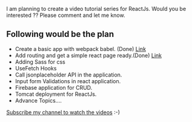 
I am planning to create a video tutorial series for ReactJs. Would you be interested ?? Please comment and let me know.

## Following would be the plan 

* Create a basic app with webpack babel. (Done) [Link](https://youtu.be/zVWKtnEm4fk)
* Add routing and get a simple react page ready.(Done) [Link](https://youtu.be/_EwvIVsccJs)
* Adding Sass for css 
* UseFetch Hooks
* Call jsonplaceholder API in the application.
* Input form Validations in react application. 
* Firebase application for CRUD.
* Tomcat deployment for ReactJs.
* Advance Topics....
 


[Subscribe my channel to watch the videos](https://www.youtube.com/channel/UCajNSAb41SHFYAsCJxUKIMw?sub_confirmation=1) :-)